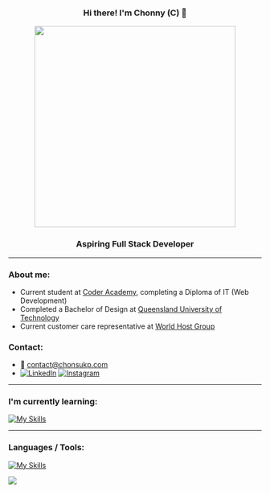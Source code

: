 ### <p align="center"> Hi there! I'm Chonny (C) :thought_balloon:
<p align="center"><img src="https://user-images.githubusercontent.com/74038190/212284158-e840e285-664b-44d7-b79b-e264b5e54825.gif" width="400">

### <p align="center"> Aspiring Full Stack Developer 

---
### About me:  

*  Current student at [Coder Academy](https://coderacademy.edu.au/), completing a Diploma of IT (Web Development)
*  Completed a Bachelor of Design at [Queensland University of Technology](https://www.qut.edu.au/) 
*  Current customer care representative at [World Host Group](https://worldhost.group/) 

### Contact:
* 📮 contact@chonsukp.com  
* [![LinkedIn](https://img.shields.io/badge/LinkedIn-%230077B5.svg?logo=linkedin&logoColor=white)](https://linkedin.com/in/chonsukp) [![Instagram](https://img.shields.io/badge/Instagram-%23E4405F.svg?logo=Instagram&logoColor=white)](https://instagram.com/chonsukp) 

---
### I'm currently learning:
[![My Skills](https://skillicons.dev/icons?i=javascript,mongodb,expressjs,react,nodejs)](https://skillicons.dev)

---
### Languages / Tools:
[![My Skills](https://skillicons.dev/icons?i=git,html,css,sass,python,flask,postgresql,blender,figma,illustrator,photoshop)](https://skillicons.dev)

![](https://github-readme-stats.vercel.app/api/top-langs/?username=chonsukp&theme=dark&hide_border=false&include_all_commits=true&count_private=true&layout=compact)




